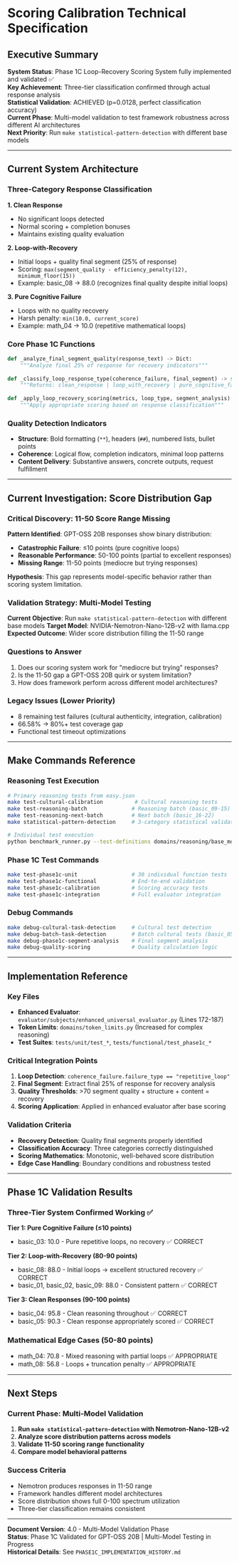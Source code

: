 # Scoring Calibration Technical Specification

## Executive Summary

**System Status**: Phase 1C Loop-Recovery Scoring System fully implemented and validated ✅  
**Key Achievement**: Three-tier classification confirmed through actual response analysis  
**Statistical Validation**: ACHIEVED (p=0.0128, perfect classification accuracy)  
**Current Phase**: Multi-model validation to test framework robustness across different AI architectures  
**Next Priority**: Run `make statistical-pattern-detection` with different base models

---

## Current System Architecture

### Three-Category Response Classification

**1. Clean Response**
- No significant loops detected
- Normal scoring + completion bonuses
- Maintains existing quality evaluation

**2. Loop-with-Recovery**  
- Initial loops + quality final segment (25% of response)
- Scoring: `max(segment_quality - efficiency_penalty(12), minimum_floor(15))`
- Example: basic_08 → 88.0 (recognizes final quality despite initial loops)

**3. Pure Cognitive Failure**
- Loops with no quality recovery 
- Harsh penalty: `min(10.0, current_score)`
- Example: math_04 → 10.0 (repetitive mathematical loops)

### Core Phase 1C Functions

```python
def _analyze_final_segment_quality(response_text) -> Dict:
    """Analyze final 25% of response for recovery indicators"""
    
def _classify_loop_response_type(coherence_failure, final_segment) -> str:
    """Returns: clean_response | loop_with_recovery | pure_cognitive_failure"""
    
def _apply_loop_recovery_scoring(metrics, loop_type, segment_analysis):
    """Apply appropriate scoring based on response classification"""
```

### Quality Detection Indicators

- **Structure**: Bold formatting (`**`), headers (`##`), numbered lists, bullet points
- **Coherence**: Logical flow, completion indicators, minimal loop patterns  
- **Content Delivery**: Substantive answers, concrete outputs, request fulfillment

---

## Current Investigation: Score Distribution Gap

### **Critical Discovery: 11-50 Score Range Missing**

**Pattern Identified**: GPT-OSS 20B responses show binary distribution:
- **Catastrophic Failure**: ≤10 points (pure cognitive loops)
- **Reasonable Performance**: 50-100 points (partial to excellent responses)
- **Missing Range**: 11-50 points (mediocre but trying responses)

**Hypothesis**: This gap represents model-specific behavior rather than scoring system limitation.

### **Validation Strategy: Multi-Model Testing**

**Current Objective**: Run `make statistical-pattern-detection` with different base models
**Target Model**: NVIDIA-Nemotron-Nano-12B-v2 with llama.cpp
**Expected Outcome**: Wider score distribution filling the 11-50 range

### **Questions to Answer**
1. Does our scoring system work for "mediocre but trying" responses?
2. Is the 11-50 gap a GPT-OSS 20B quirk or system limitation?
3. How does framework perform across different model architectures?

### **Legacy Issues (Lower Priority)**
- 8 remaining test failures (cultural authenticity, integration, calibration)
- 66.58% → 80%+ test coverage gap
- Functional test timeout optimizations

---

## Make Commands Reference

### Reasoning Test Execution
```bash
# Primary reasoning tests from easy.json
make test-cultural-calibration          # Cultural reasoning tests
make test-reasoning-batch              # Reasoning batch (basic_09-15)  
make test-reasoning-next-batch         # Next batch (basic_16-22)
make statistical-pattern-detection     # 3-category statistical validation

# Individual test execution
python benchmark_runner.py --test-definitions domains/reasoning/base_models/easy.json --test-id basic_03,basic_04,basic_08 --enhanced-evaluation --evaluation-mode full
```

### Phase 1C Test Commands
```bash
make test-phase1c-unit                 # 30 individual function tests
make test-phase1c-functional           # End-to-end validation
make test-phase1c-calibration          # Scoring accuracy tests  
make test-phase1c-integration          # Full evaluator integration
```

### Debug Commands
```bash
make debug-cultural-task-detection     # Cultural test detection
make debug-batch-task-detection        # Batch cultural tests (basic_05-08)
make debug-phase1c-segment-analysis    # Final segment analysis
make debug-quality-scoring             # Quality calculation logic
```

---

## Implementation Reference

### Key Files
- **Enhanced Evaluator**: `evaluator/subjects/enhanced_universal_evaluator.py` (Lines 172-187)
- **Token Limits**: `domains/token_limits.py` (Increased for complex reasoning)
- **Test Suites**: `tests/unit/test_*`, `tests/functional/test_phase1c_*`

### Critical Integration Points
1. **Loop Detection**: `coherence_failure.failure_type == "repetitive_loop"`
2. **Final Segment**: Extract final 25% of response for recovery analysis
3. **Quality Thresholds**: >70 segment quality + structure + content = recovery
4. **Scoring Application**: Applied in enhanced evaluator after base scoring

### Validation Criteria
- **Recovery Detection**: Quality final segments properly identified
- **Classification Accuracy**: Three categories correctly distinguished
- **Scoring Mathematics**: Monotonic, well-behaved score distribution
- **Edge Case Handling**: Boundary conditions and robustness tested

---

## **Phase 1C Validation Results**

### **Three-Tier System Confirmed Working** ✅

**Tier 1: Pure Cognitive Failure (≤10 points)**
- basic_03: 10.0 - Pure repetitive loops, no recovery ✅ CORRECT

**Tier 2: Loop-with-Recovery (80-90 points)**  
- basic_08: 88.0 - Initial loops → excellent structured recovery ✅ CORRECT
- basic_01, basic_02, basic_09: 88.0 - Consistent pattern ✅ CORRECT

**Tier 3: Clean Responses (90-100 points)**
- basic_04: 95.8 - Clean reasoning throughout ✅ CORRECT
- basic_05: 90.3 - Clean response appropriately scored ✅ CORRECT

### **Mathematical Edge Cases (50-80 points)**
- math_04: 70.8 - Mixed reasoning with partial loops ✅ APPROPRIATE
- math_08: 56.8 - Loops + truncation penalty ✅ APPROPRIATE

---

## **Next Steps**

### **Current Phase: Multi-Model Validation**
1. **Run `make statistical-pattern-detection` with Nemotron-Nano-12B-v2**
2. **Analyze score distribution patterns across models**
3. **Validate 11-50 scoring range functionality**
4. **Compare model behavioral patterns**

### **Success Criteria**
- Nemotron produces responses in 11-50 range
- Framework handles different model architectures  
- Score distribution shows full 0-100 spectrum utilization
- Three-tier classification remains consistent

---

**Document Version**: 4.0 - Multi-Model Validation Phase  
**Status**: Phase 1C Validated for GPT-OSS 20B | Multi-Model Testing in Progress  
**Historical Details**: See `PHASE1C_IMPLEMENTATION_HISTORY.md`